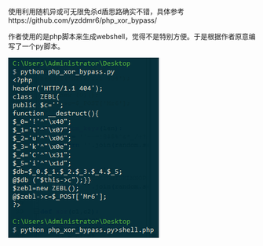使用利用随机异或可无限免杀d盾思路确实不错，具体参考https://github.com/yzddmr6/php_xor_bypass/

作者使用的是php脚本来生成webshell，觉得不是特别方便。于是根据作者原意编写了一个py脚本。

![](show.png)


